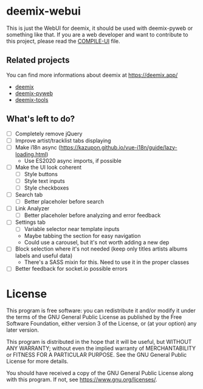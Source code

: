 # deemix-webui

This is just the WebUI for deemix, it should be used with deemix-pyweb or something like that.
If you are a web developer and want to contribute to this project, please read the [COMPILE-UI](COMPILE-UI.md) file.

## Related projects

You can find more informations about deemix at https://deemix.app/

- [deemix](https://codeberg.org/RemixDev/deemix)
- [deemix-pyweb](https://codeberg.org/RemixDev/deemix-pyweb)
- [deemix-tools](https://codeberg.org/RemixDev/deemix-tools)

## What's left to do?

- [ ] Completely remove jQuery
- [ ] Improve artist/tracklist tabs displaying
- [ ] Make i18n async (https://kazupon.github.io/vue-i18n/guide/lazy-loading.html)
  - Use ES2020 async imports, if possible
- [ ] Make the UI look coherent
  - [ ] Style buttons
  - [ ] Style text inputs
  - [ ] Style checkboxes
- [ ] Search tab
	- [ ] Better placeholer before search
- [ ] Link Analyzer
	- [ ] Better placeholer before analyzing and error feedback
- [ ] Settings tab
  - [ ] Variable selector near template inputs
  - Maybe tabbing the section for easy navigation
  - Could use a carousel, but it's not worth adding a new dep
- [ ] Block selection where it's not needed (keep only titles artists albums labels and useful data)
  - There's a SASS mixin for this. Need to use it in the proper classes
- [ ] Better feedback for socket.io possible errors

# License

This program is free software: you can redistribute it and/or modify
it under the terms of the GNU General Public License as published by
the Free Software Foundation, either version 3 of the License, or
(at your option) any later version.

This program is distributed in the hope that it will be useful,
but WITHOUT ANY WARRANTY; without even the implied warranty of
MERCHANTABILITY or FITNESS FOR A PARTICULAR PURPOSE.  See the
GNU General Public License for more details.

You should have received a copy of the GNU General Public License
along with this program.  If not, see <https://www.gnu.org/licenses/>.
